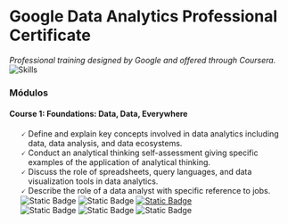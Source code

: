 # Google Data Analytics Professional Certificate
_Professional training designed by Google and offered through Coursera._
<img alt="Skills" src="https://img.shields.io/badge/Skills%3A_Data_Analysis%20%7C%20SQL%20%7C%20Spreadsheet_Software%20%7C%20Business_Analysis%20%7C%20Business_Communication%20%7C%20Data_Visualization%20%7C%20Data_Management%20%7C%20General_Statistics-green?style=plastic&label=Skills:%3A&labelColor=Black">


<h3>Módulos</h3>
<h4>Course 1: Foundations: Data, Data, Everywhere</h4>
    <ul style="list-style: none; padding-left: 20;">
        <li style="display: flex; align-items: flex-start; gap: 4px;">
            <span>🗸</span> 
            <span style="flex: 1;">Define and explain key concepts involved in data analytics including data, data analysis, and data ecosystems.</span>
        </li>
        <li style="display: flex; align-items: flex-start; gap: 4px;">
            <span>🗸</span> 
            <span style="flex: 1;">Conduct an analytical thinking self-assessment giving specific examples of the application of analytical thinking.</span>
        </li>
        <li style="display: flex; align-items: flex-start; gap: 4px;">
            <span>🗸</span> 
            <span style="flex: 1;">Discuss the role of spreadsheets, query languages, and data visualization tools in data analytics.</span>
        </li>
        <li style="display: flex; align-items: flex-start; gap: 4px;">
            <span>🗸</span> 
            <span style="flex: 1;">
            Describe the role of a data analyst with specific reference to jobs.
            </span>
        </li>
        <img alt="Static Badge" src="https://img.shields.io/badge/STATUS:-gray?style=plastic"> 
        <img alt="Static Badge" src="https://img.shields.io/badge/CONCLUÍDO-green?style=plastic">
        <a href="Certificates\Foundations-Data_Everywhere.pdf" target="_blank">
        <img alt="Static Badge" src="https://img.shields.io/badge/CERTIFICADO-gold?style=plastic">
        </a><br>
        <img alt="Static Badge" src="https://img.shields.io/badge/SKILLS:-gray?style=plastic"> 
        <img alt="Static Badge" src="https://img.shields.io/badge/DATA%20ANALYSIS-gold?style=plastic">
        <img alt="Static Badge" src="https://img.shields.io/badge/SPREADSHEET SOFTWARE-gold?style=plastic">
    </ul>
